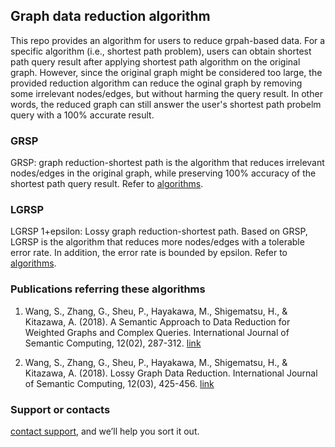 ## Graph data reduction algorithm

This repo provides an algorithm for users to reduce grpah-based data. For a specific algorithm (i.e., shortest path problem), users can obtain shortest path query result after applying shortest path algorithm on the original graph. However, since the original graph might be considered too large, the provided reduction algorithm can reduce the oginal graph by removing some irrelevant nodes/edges, but without harming the query result. In other words, the reduced graph can still answer the user's shortest path probelm query with a 100% accurate result.

### GRSP

GRSP: graph reduction-shortest path is the algorithm that reduces irrelevant nodes/edges in the original graph, while preserving 100% accuracy of the shortest path query result.
Refer to [algorithms](https://github.com/ahsien0000/GraphReduction_ShortestPath/tree/master/src/algorithm).

### LGRSP

LGRSP 1+epsilon: Lossy graph reduction-shortest path. Based on GRSP, LGRSP is the algorithm that reduces more nodes/edges with a tolerable error rate. In addition, the error rate is bounded by epsilon.
Refer to [algorithms](https://github.com/ahsien0000/GraphReduction_ShortestPath/tree/master/src/algorithm).

### Publications referring these algorithms

1. Wang, S., Zhang, G., Sheu, P., Hayakawa, M., Shigematsu, H., & Kitazawa, A. (2018). A Semantic Approach to Data Reduction for Weighted Graphs and Complex Queries. International Journal of Semantic Computing, 12(02), 287-312. [link](https://www.worldscientific.com/doi/abs/10.1142/S1793351X18500010)

2. Wang, S., Zhang, G., Sheu, P., Hayakawa, M., Shigematsu, H., & Kitazawa, A. (2018). Lossy Graph Data Reduction. International Journal of Semantic Computing, 12(03), 425-456. [link](https://www.worldscientific.com/doi/abs/10.1142/S1793351X18500022)


### Support or contacts
[contact support](chunghc3@uci.edu), and we’ll help you sort it out.
